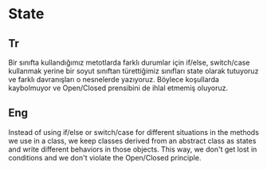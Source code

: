 # State

## Tr

Bir sınıfta kullandığımız metotlarda farklı durumlar için if/else, switch/case
kullanmak yerine bir soyut sınıftan türettiğimiz sınıfları state olarak
tutuyoruz ve farklı davranışları o nesnelerde yazıyoruz. Böylece koşullarda
kaybolmuyor ve Open/Closed prensibini de ihlal etmemiş oluyoruz.

## Eng

Instead of using if/else or switch/case for different situations in the methods
we use in a class, we keep classes derived from an abstract class as states and
write different behaviors in those objects. This way, we don't get lost in
conditions and we don't violate the Open/Closed principle.
